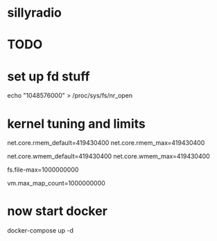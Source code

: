 # sillyradio

# TODO
# set up fd stuff
echo "1048576000" > /proc/sys/fs/nr_open

# kernel tuning and limits
net.core.rmem_default=419430400
net.core.rmem_max=419430400

net.core.wmem_default=419430400
net.core.wmem_max=419430400

fs.file-max=1000000000

vm.max_map_count=1000000000

# now start docker
docker-compose up -d

